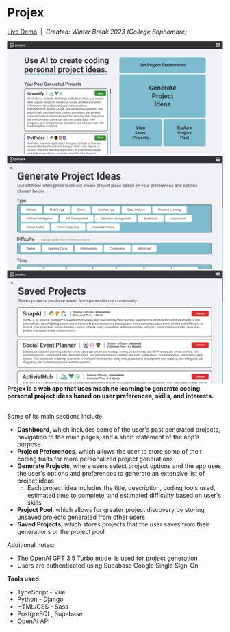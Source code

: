 # Projex

[Live Demo](https://drive.google.com/file/d/1kElBm9cdkVo2u4mbt1WujTUz563loOfe/view)&nbsp;&nbsp;|&nbsp;&nbsp;<i>Created: Winter Break 2023 (College Sophomore)</i>

<img src="client/src/assets/examples/projex2.png" style="width: 600px" />
<img src="client/src/assets/examples/projex4.png" style="width: 600px" />
<img src="client/src/assets/examples/projex5.png" style="width: 600px" />

<br/>
<b>Projex is a web app that uses machine learning to generate coding personal project ideas based on user preferences, skills, and interests.</b>
<br/><br/>

Some of its main sections include:
 - <strong>Dashboard</strong>, which includes some of the user's past generated projects, navigation to the main pages, and a short statement of the app's purpose
 - <strong>Project Preferences</strong>, which allows the user to store some of their coding traits for more personalized project generations
 - <strong>Generate Projects</strong>, where users select project options and the app uses the user's options and preferences to generate an extensive list of project ideas
     - Each project idea includes the title, description, coding tools used, estimated time to complete, and estimated difficulty based on user's skills
 - <strong>Project Pool</strong>, which allows for greater project discovery by storing unsaved projects generated from other users
 - <strong>Saved Projects</strong>, which stores projects that the user saves from their generations or the project pool


Additional notes:
 - The OpenAI GPT 3.5 Turbo model is used for project generation
 - Users are authenticated using Supabase Google Single Sign-On


<b>Tools used:</b>
 - TypeScript - Vue
 - Python - Django
 - HTML/CSS - Sass
 - PostgreSQL, Supabase
 - OpenAI API
